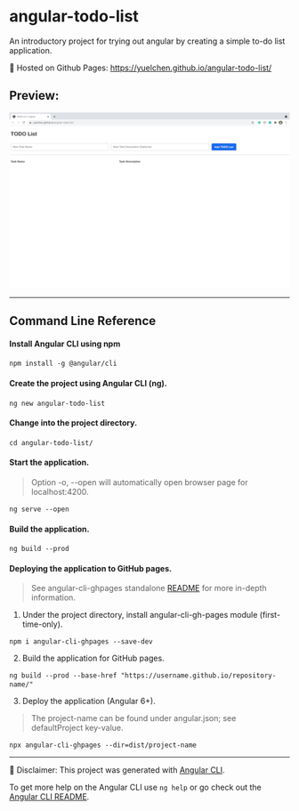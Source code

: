 # angular-todo-list
An introductory project for trying out angular by creating a simple to-do list application.

💛 Hosted on Github Pages: https://yuelchen.github.io/angular-todo-list/
## Preview:
![ToDo List Preview](https://github.com/yuelchen/angular-todo-list/blob/main/src/preview.png)

---
## Command Line Reference
#### Install Angular CLI using npm
```:
npm install -g @angular/cli
```

#### Create the project using Angular CLI (ng).
```:
ng new angular-todo-list
```

#### Change into the project directory.
```:
cd angular-todo-list/
```

#### Start the application.
> Option -o, --open will automatically open browser page for localhost:4200.
```:
ng serve --open
```

#### Build the application. 
```:
ng build --prod
```

#### Deploying the application to GitHub pages.
> See angular-cli-ghpages standalone [README](https://github.com/angular-schule/angular-cli-ghpages/blob/master/docs/README_standalone.md) for more in-depth information.
1. Under the project directory, install angular-cli-gh-pages module (first-time-only).
```:
npm i angular-cli-ghpages --save-dev
```

2. Build the application for GitHub pages. 
```:
ng build --prod --base-href "https://username.github.io/repository-name/"
```

3. Deploy the application (Angular 6+). 
> The project-name can be found under angular.json; see defaultProject key-value. 
```:
npx angular-cli-ghpages --dir=dist/project-name
```

---
🚩 Disclaimer:
This project was generated with [Angular CLI](https://github.com/angular/angular-cli).  

To get more help on the Angular CLI use `ng help` or go check out the [Angular CLI README](https://github.com/angular/angular-cli/blob/master/README.md).
